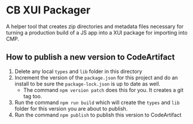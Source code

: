 # CB XUI Packager

A helper tool that creates zip directories and metadata files necessary for turning a production build of a JS app into a XUI package for importing into CMP.

## How to publish a new version to CodeArtifact

1. Delete any local `types` and `lib` folder in this directory
1. Increment the version of the `package.json` for this project and do an install to be sure the `package-lock.json` is up to date as well.
   - The command `npm version patch` does this for you. It creates a git tag too.
1. Run the command `npm run build` which will create the `types` and `lib` folder for this version you are about to publish.
1. Run the command `npm publish` to publish this version to CodeArtifact
